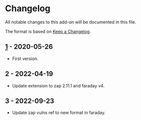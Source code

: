 # Changelog
All notable changes to this add-on will be documented in this file.

The format is based on [Keep a Changelog](https://keepachangelog.com/en/1.0.0/).

## [1] - 2020-05-26

- First version.

## 2 - 2022-04-19

- Update extension to zap 2.11.1 and faraday v4.

## 3 - 2022-09-23

- Update zap vulns ref to new format in faraday.

[1]: https://github.com/infobyte/faraday_zap
